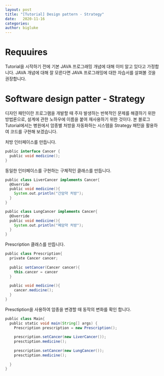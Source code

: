 ```yaml
---
layout: post
title: "[Tutorial] Design pattern - Strategy"
date:   2020-11-16
categories:
author: bigluke
---
```


# Requuires
Tutorial을 시작하기 전에 기본 JAVA 프로그래밍 개념에 대해 이미 알고 있다고 가정합니다.
JAVA 개념에 대해 잘 모른다면 JAVA 프로그래밍에 대한 자습서를 살펴볼 것을 권장합니다.

# Software design patter - Strategy
디자인 패턴이란 프로그램을 개발할 때 주자 발생하는 반복적인 문제를 해결하기 위한 방법론으로, 설계에 관한 노하우에 이름을 붙여 재사용하기 위한 것이다.
본 블로그 Tutorial에서는 병원에서 암종별 처방을 자동화하는 시스템을 Strategy 패턴을 활용하여 코드를 구현해 보겠습니다.


처방 인터페이스를 만듭니다.
```groovy
public interface Cancer {
  public void medicine();
}
```

동일한 인터페이스를 구현하는 구체적인 클래스를 만듭니다.
```groovy
public class LiverCancer implements Cancer{
  @Override
  public void medicine(){
    System.out.println("간암약 처방");
  }
}
```

```groovy
public class LungCancer implements Cancer{
  @Override
  public void medicine(){
    System.out.println("폐암약 처방");
  }
}
```

Prescription 클래스를 만듭니다.
```groovy
public class Prescription{
  private Cancer cancer;
  
  public setCancer(Cancer cancer){
    this.cancer = cancer
  }
  
  public void medicine(){
    cancer.medicine();
  }
}
```

Presctiption을 사용하여 암종을 변경할 때 동작의 변화를 확인 합니다.
```groovy
public class Main{
  public static void main(String[] args) {
    Prescription prescription = new Prescription();
    
    prescription.setCancer(new LiverCancer());
    presctiption.medicine();
    
    prescription.setCancer(new LungCancer());
    presctiption.medicine();
    
  }
}
```
